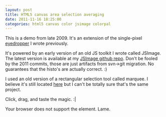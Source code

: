 ```yaml
---
layout: post
title: HTML5 canvas area selection averaging
date: 2011-11-16 18:25:00
categories: html5 canvas color jsimage colorpal
---
```


This is a demo from late 2009.  It's an extension of the single-pixel [eyedropper](/blog/2011/11/16/html5-canvas-eyedropper/) I wrote previously.

It's powered by an early version of an old JS toolkit I wrote called JSImage.  The latest version is available at my [JSImage github repo](https://github.com/mwcz/jsimage).  Don't be fooled by the 2011 commits, those are just artifacts from svn-&gt;git migration.  No guarantees that the histo's are actually correct. :)

I used an old version of a rectangular selection tool called marquee.  I believe it's still located [here](http://marqueetool.net/) but I can't be totally sure that's the same project.

Click, drag, and taste the magic. :|

<link rel="stylesheet" type="text/css" href="/css/004/marker.css" /> 
<script type="text/javascript" src="/js/004/marquee/prototype_reduced.js"></script> 
<script type="text/javascript" src="/js/004/marquee/rectmarquee.js"></script> 
<script type="text/javascript" src="/js/004/JSImage.js"></script> 
 
 
<script type="text/javascript"> 
        
window.onload = function() {
 
    static/images0 = new JSImage( "c0", "/static/images/004/kazoo.png" );
    setTimeout("static/images0.draggable();",100); // enable the selection
 
}
 
var static/images0; // make static/images0 public so I can play with it in firebug more easily
 
</script> 
 
<canvas id="c0"> 
    Your browser does not support the <canvas> element. Lame.
</canvas>  
